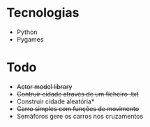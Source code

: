 # Tecnologias

- Python
- Pygames

# Todo

- ~~Actor model library~~
- ~~Contruir cidade através de um ficheiro .txt~~
- Construir cidade aleatória\*
- ~~Carro simples com funções de movimento~~
- Semáforos gere os carros nos cruzamentos
